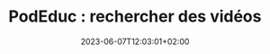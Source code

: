 ---
title: "PodEduc : rechercher des vidéos"
date: 2023-06-07T12:03:01+02:00
draft: false
urlvideo: "https://podeduc.apps.education.fr/tutoriels-pod-educ/video/0036-utiliser-le-moteur-de-recherche/"
pdf: "TutoPdf_UtiliserLeMoteurDeRecherche.pdf"
poidspdf: "1,18 Mo"
icone: "bi bi-search"
---